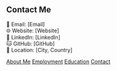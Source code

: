 ## **Contact Me**
📧 Email: [Email]  
🌐 Website: [Website]  
🔗 LinkedIn: [LinkedIn]  
🐱 GitHub: [GitHub]  
📍 Location: [City, Country]

[About Me](index.markdown)
[Employment](employment.markdown)
[Education](education.markdown)
[Contact](contact.markdown)

